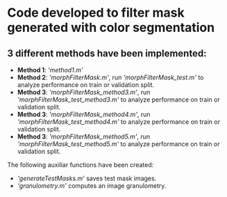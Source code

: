 # Code developed to filter mask generated with color segmentation

## 3 different methods have been implemented:

* **Method 1**: *'method1.m'*
* **Method 2**: *'morphFilterMask.m'*, run *'morphFilterMask_test.m'* to analyze performance on train or validation split.
* **Method 3**: *'morphFilterMask_method3.m'*, run *'morphFilterMask_test_method3.m'* to analyze performance on train or validation split.
* **Method 3**: *'morphFilterMask_method4.m'*, run *'morphFilterMask_test_method4.m'* to analyze performance on train or validation split.
* **Method 3**: *'morphFilterMask_method5.m'*, run *'morphFilterMask_test_method5.m'* to analyze performance on train or validation split.

The following auxiliar functions have been created:
* *'generateTestMasks.m'* saves test mask images.
* *'granulometry.m'* computes an image granulometry.
